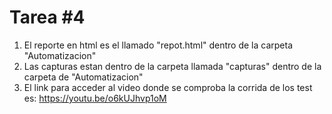 # Tarea #4

1. El reporte en html es el llamado "repot.html" dentro de la carpeta "Automatizacion"
2. Las capturas estan dentro de la carpeta llamada "capturas" dentro de la carpeta de "Automatizacion"
3. El link para acceder al video donde se comproba la corrida de los test es: https://youtu.be/o6kUJhvp1oM
